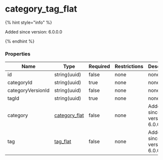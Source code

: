 
# category_tag_flat

{% hint style="info" %}

Added since version: 6.0.0.0

{% endhint %}

### Properties

|Name|Type|Required|Restrictions|Description|
|---|---|---|---|---|
|id|string(uuid)|false|none|none|
|categoryId|string(uuid)|true|none|none|
|categoryVersionId|string(uuid)|false|none|none|
|tagId|string(uuid)|true|none|none|
|category|[category_flat](/schema/category_flat)|false|none|Added since version: 6.0.0.0|
|tag|[tag_flat](/schema/tag_flat)|false|none|Added since version: 6.0.0.0|
